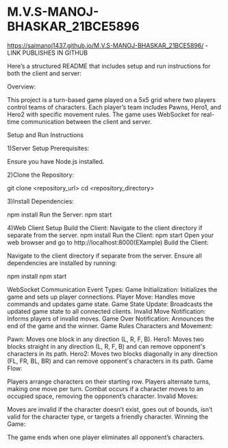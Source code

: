 # M.V.S-MANOJ-BHASKAR_21BCE5896

https://saimanoj1437.github.io/M.V.S-MANOJ-BHASKAR_21BCE5896/ - LINK PUBLISHES IN GITHUB


Here’s a structured README that includes setup and run instructions for both the client and server:

Overview:

This project is a turn-based game played on a 5x5 grid where two players control teams of characters. Each player’s team includes Pawns, Hero1, and Hero2 with specific movement rules. The game uses WebSocket for real-time communication between the client and server.

Setup and Run Instructions

1)Server Setup
Prerequisites:

Ensure you have Node.js installed.

2)Clone the Repository:

git clone <repository_url>
cd <repository_directory>


3)Install Dependencies:

npm install
Run the Server:
npm start


4)Web Client Setup
  Build the Client:
Navigate to the client directory if separate from the server.
npm install
Run the Client:
npm start
Open your web browser and go to http://localhost:8000(EXample)
Build the Client:

Navigate to the client directory if separate from the server.
Ensure all dependencies are installed by running:

npm install
npm start


WebSocket Communication
Event Types:
Game Initialization: Initializes the game and sets up player connections.
Player Move: Handles move commands and updates game state.
Game State Update: Broadcasts the updated game state to all connected clients.
Invalid Move Notification: Informs players of invalid moves.
Game Over Notification: Announces the end of the game and the winner.
Game Rules
Characters and Movement:

Pawn: Moves one block in any direction (L, R, F, B).
Hero1: Moves two blocks straight in any direction (L, R, F, B) and can remove opponent's characters in its path.
Hero2: Moves two blocks diagonally in any direction (FL, FR, BL, BR) and can remove opponent's characters in its path.
Game Flow:

Players arrange characters on their starting row.
Players alternate turns, making one move per turn.
Combat occurs if a character moves to an occupied space, removing the opponent’s character.
Invalid Moves:

Moves are invalid if the character doesn’t exist, goes out of bounds, isn’t valid for the character type, or targets a friendly character.
Winning the Game:

The game ends when one player eliminates all opponent’s characters.


